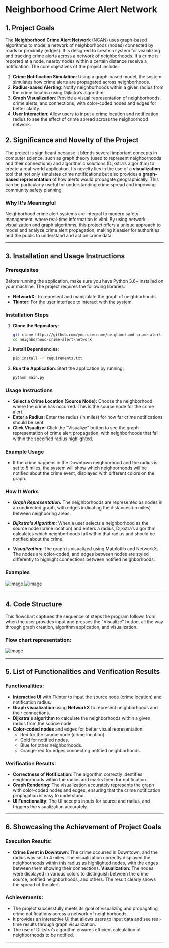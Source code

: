 # Neighborhood Crime Alert Network

## 1. Project Goals

The **Neighborhood Crime Alert Network** (NCAN) uses graph-based algorithms to model a network of neighborhoods (nodes) connected by roads or proximity (edges). It is designed to create a system for visualizing and tracking crime alerts across a network of neighborhoods. If a crime is reported at a node, nearby nodes within a certain distance receive a notification. The core objectives of the project include:

1. **Crime Notification Simulation**: Using a graph-based model, the system simulates how crime alerts are propagated across neighborhoods.
2. **Radius-based Alerting**: Notify neighborhoods within a given radius from the crime location using Dijkstra’s algorithm.
3. **Graph Visualization**: Provide a visual representation of neighborhoods, crime alerts, and connections, with color-coded nodes and edges for better clarity.
4. **User Interaction**: Allow users to input a crime location and notification radius to see the effect of crime spread across the neighborhood network.

## 2. Significance and Novelty of the Project

The project is significant because it blends several important concepts in computer science, such as graph theory (used to represent neighborhoods and their connections) and algorithmic solutions (Dijkstra’s algorithm) to create a real-world application. Its novelty lies in the use of a **visualization** tool that not only simulates crime notifications but also provides a **graph-based representation** of how alerts would propagate geographically. This can be particularly useful for understanding crime spread and improving community safety planning.

### Why It's Meaningful

Neighborhood crime alert systems are integral to modern safety management, where real-time information is vital. By using network visualization and graph algorithms, this project offers a unique approach to model and analyze crime alert propagation, making it easier for authorities and the public to understand and act on crime data.
<hr/>

## 3. Installation and Usage Instructions

### Prerequisites
Before running the application, make sure you have Python 3.6+ installed on your machine. The project requires the following libraries:

- **NetworkX**: To represent and manipulate the graph of neighborhoods.
- **Tkinter**: For the user interface to interact with the system.

### Installation Steps

1. **Clone the Repository**:

   ```bash
   git clone https://github.com/yourusername/neighborhood-crime-alert-network.git
   cd neighborhood-crime-alert-network

2. **Install Dependencies**:
    ```bash
    pip install -r requirements.txt
3. **Run the Application**: Start the application by running:
    ```bash
    python main.py

### Usage Instructions
- **Select a Crime Location (Source Node):** Choose the neighborhood where the crime has occurred. This is the source node for the crime alert.
- **Enter a Radius:** Enter the radius (in miles) for how far crime notifications should be sent.
- **Click Visualize:** Click the "Visualize" button to see the graph representation of crime alert propagation, with neighborhoods that fall within the specified radius highlighted.

### Example Usage
- If the crime happens in the Downtown neighborhood and the radius is set to 5 miles, the system will show which neighborhoods will be notified about the crime event, displayed with different colors on the graph.

### How It Works
- **_Graph Representation:_** The neighborhoods are represented as nodes in an undirected graph, with edges indicating the distances (in miles) between neighboring areas.<br/>

- **_Dijkstra's Algorithm:_** When a user selects a neighborhood as the source node (crime location) and enters a radius, Dijkstra’s algorithm calculates which neighborhoods fall within that radius and should be notified about the crime.<br/>

- **_Visualization:_** The graph is visualized using Matplotlib and NetworkX. The nodes are color-coded, and edges between nodes are styled differently to highlight connections between notified neighborhoods.<br/>

### Examples
![image](https://github.com/user-attachments/assets/9c75a0b3-0692-4c53-8bd9-3b0690289d5c)
![image](https://github.com/user-attachments/assets/eb485a66-3b5c-4590-9164-0b6e05cabfc6)
<hr/>

## 4. Code Structure
This flowchart captures the sequence of steps the program follows from when the user provides input and presses the "Visualize" button, all the way through graph creation, algorithm application, and visualization.
### Flow chart representation:
![image](https://github.com/user-attachments/assets/1d509b8f-9770-4dc7-ae58-d9b251841885)
<hr/>

## 5. List of Functionalities and Verification Results
### Functionalities:
- **Interactive UI** with Tkinter to input the source node (crime location) and notification radius.
- **Graph visualization** using **NetworkX** to represent neighborhoods and their connections.
- **Dijkstra's algorithm** to calculate the neighborhoods within a given radius from the source node.
- **Color-coded nodes** and edges for better visual representation:
  - Red for the source node (crime location).
  - Gold for notified nodes.
  - Blue for other neighborhoods.
  - Orange-red for edges connecting notified neighborhoods.

### Verification Results:
- **Correctness of Notification**: The algorithm correctly identifies neighborhoods within the radius and marks them for notification.
- **Graph Rendering**: The visualization accurately represents the graph with color-coded nodes and edges, ensuring that the crime notification propagation is easy to understand.
- **UI Functionality**: The UI accepts inputs for source and radius, and triggers the visualization accurately.
<hr/>

## 6. Showcasing the Achievement of Project Goals

### Execution Results:
- **Crime Event in Downtown**: The crime occurred in Downtown, and the radius was set to 4 miles. The visualization correctly displayed the neighborhoods within this radius as highlighted nodes, with the edges between them showing their connections.
 **Visualization**: The nodes were displayed in various colors to distinguish between the crime source, notified neighborhoods, and others. The result clearly shows the spread of the alert.

### Achievements:
- The project successfully meets its goal of visualizing and propagating crime notifications across a network of neighborhoods.
- It provides an interactive UI that allows users to input data and see real-time results through graph visualization.
- The use of Dijkstra’s algorithm ensures efficient calculation of neighborhoods to be notified.
<hr/>

